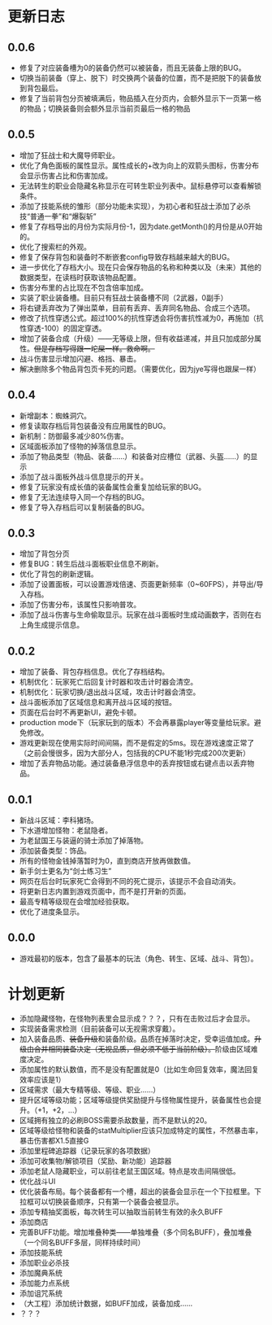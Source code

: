 # 更新日志

## 0.0.6

- 修复了对应装备槽为0的装备仍然可以被装备，而且无装备上限的BUG。
- 切换当前装备（穿上、脱下）时交换两个装备的位置，而不是把脱下的装备放到背包最后。
- 修复了当前背包分页被填满后，物品插入在分页内，会额外显示下一页第一格的物品；切换装备则会额外显示当前页最后一格的物品

## 0.0.5

- 增加了狂战士和大魔导师职业。
- 优化了角色面板的属性显示。属性成长的+改为向上的双箭头图标，伤害分布会显示伤害占比和伤害加成。
- 无法转生的职业会隐藏名称显示在可转生职业列表中。鼠标悬停可以查看解锁条件。
- 添加了技能系统的雏形（部分功能未实现），为初心者和狂战士添加了必杀技“普通一拳”和“爆裂斩”
- 修复了存档导出的月份为实际月份-1，因为date.getMonth()的月份是从0开始的。
- 优化了搜索栏的外观。
- 修复了保存背包和装备时不断嵌套config导致存档越来越大的BUG。
- 进一步优化了存档大小。现在只会保存物品的名称和种类以及（未来）其他的数据类型，在读档时获取该物品配置。
- 伤害分布里的占比现在不包含倍率加成。
- 实装了职业装备槽。目前只有狂战士装备槽不同（2武器，0副手）
- 将右键丢弃改为了弹出菜单，目前有丢弃、丢弃同名物品、合成三个选项。
- 修改了抗性穿透公式。超过100%的抗性穿透会将伤害抗性减为0，再施加（抗性穿透-100）的固定穿透。
- 增加了装备合成（升级）——无等级上限，但有收益递减，并且只加成部分属性。~~但是存档写得跟一坨屎一样。救命啊。~~
- 战斗伤害显示增加闪避、格挡、暴击。
- 解决删除多个物品背包页卡死的问题。（需要优化，因为jye写得也跟屎一样）

## 0.0.4

- 新增副本：蜘蛛洞穴。
- 修复读取存档后背包装备没有应用属性的BUG。
- 新机制：防御最多减少80%伤害。
- 区域面板添加了怪物的掉落信息显示。
- 添加了物品类型（物品、装备……）和装备对应槽位（武器、头盔……）的显示
- 添加了战斗面板外战斗信息提示的开关。
- 修复了玩家没有成长值的装备属性会重复加给玩家的BUG。
- 修复了无法连续导入同一个存档的BUG。
- 修复了导入存档后可以复制装备的BUG。

## 0.0.3

- 增加了背包分页
- 修复BUG：转生后战斗面板职业信息不刷新。
- 优化了背包的刷新逻辑。
- 添加了设置面板，可以设置游戏倍速、页面更新频率（0~60FPS），并导出/导入存档。
- 添加了伤害分布，该属性只影响普攻。
- 添加了战斗伤害与生命偷取显示。玩家在战斗面板时生成动画数字，否则在右上角生成提示信息。

## 0.0.2

- 增加了装备、背包存档信息。优化了存档结构。
- 机制优化：玩家死亡后回复计时器和攻击计时器会清空。
- 机制优化：玩家切换/退出战斗区域，攻击计时器会清空。
- 战斗面板添加了区域信息和离开战斗区域的按钮。
- 页面在后台时不再更新UI，避免卡顿。
- production mode下（玩家玩到的版本）不会再暴露player等变量给玩家。避免修改。
- 游戏更新现在使用实际时间间隔，而不是假定的5ms。现在游戏速度正常了（之前会慢很多，因为大部分人，包括我的CPU不能1秒完成200次更新）
- 增加了丢弃物品功能。通过装备悬浮信息中的丢弃按钮或右键点击以丢弃物品。

## 0.0.1

- 新战斗区域：李科猪场。
- 下水道增加怪物：老鼠隐者。
- 为老鼠国王与装逼的骑士添加了掉落物。
- 添加装备类型：饰品。
- 所有的怪物金钱掉落暂时为0，直到商店开放再做数值。
- 新手剑士更名为“剑士练习生”
- 网页在后台时玩家死亡会得到不同的死亡提示，该提示不会自动消失。
- 将更新日志内置到游戏页面中，而不是打开新的页面。
- 最高专精等级现在会增加经验获取。
- 优化了进度条显示。

## 0.0.0

- 游戏最初的版本，包含了最基本的玩法（角色、转生、区域、战斗、背包）。

# 计划更新

- 添加隐藏怪物，在怪物列表里会显示成？？？，只有在击败过后才会显示。
- 实现装备需求检测（目前装备可以无视需求穿戴）。
- 加入装备品质、~~装备升级~~和装备阶级。品质在掉落时决定，受幸运值加成。~~升级由合并相同装备决定（无视品质，但必须不低于当前阶级）。~~阶级由区域难度决定。
- 添加属性的默认数值，而不是没有配置就是0（比如生命回复效率，魔法回复效率应该是1）
- 区域需求（最大专精等级、等级、职业……）
- 提升区域等级功能；区域等级提供奖励提升与怪物属性提升，装备属性也会提升。（+1，+2，...）
- 区域拥有独立的必刷BOSS需要杀敌数量，而不是默认的20。
- 区域等级给怪物和装备的statMultiplier应该只加成特定的属性，不然暴击率，暴击伤害都X1.5直接G
- 添加里程碑追踪器（记录玩家的各项数据）
- 添加可收集物/解锁项目（奖励、新功能）追踪器
- 添加老鼠人隐藏职业，可以前往老鼠王国区域。特点是攻击间隔很低。
- 优化战斗UI
- 优化装备布局。每个装备都有一个槽，超出的装备会显示在一个下拉框里。下拉框可以切换装备顺序，只有第一个装备会被显示。
- 添加专精抽奖面板，每次转生可以抽取当前转生有效的永久BUFF
- 添加商店
- 完善BUFF功能。增加堆叠种类——单独堆叠（多个同名BUFF），叠加堆叠（一个同名BUFF多层，同样持续时间）
- 添加技能系统
- 添加职业必杀技
- 添加魔典系统
- 添加能力点系统
- 添加诅咒系统
- （大工程）添加统计数据，如BUFF加成，装备加成……
- ？？？